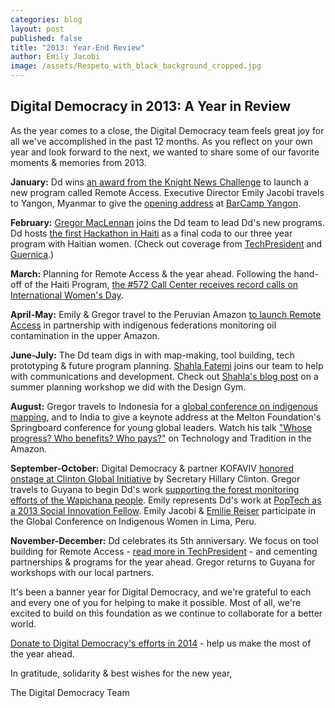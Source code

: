 ```yaml
---
categories: blog
layout: post
published: false
title: "2013: Year-End Review"
author: Emily Jacobi
image: /assets/Respeto_with_black_background_cropped.jpg
---
```


## Digital Democracy in 2013: A Year in Review

As the year comes to a close, the Digital Democracy team feels great joy for all we've accomplished in the past 12 months. As you reflect on your own year and look forward to the next, we wanted to share some of our favorite moments & memories from 2013.

**January:** Dd wins [an award from the Knight News Challenge](http://www.digital-democracy.org/blog/digital-democracy-selected-as-winner-of-the-knight-news-mobile-challenge/) to launch a new program called Remote Access. Executive Director Emily Jacobi travels to Yangon, Myanmar to give the [opening address](http://www.youtube.com/watch?v=3mOkTtVT7CM) at [BarCamp Yangon](https://www.facebook.com/barcampyangon).

**February:** [Gregor MacLennan](http://twitter.com/gmaclennan) joins the Dd team to lead Dd's new programs. Dd hosts [the first Hackathon in Haiti](http://www.digital-democracy.org/blog/reflections-from-haitihack-sparking-a-local-movement/) as a final coda to our three year program with Haitian women. (Check out coverage from [TechPresident](http://techpresident.com/news/wegov/23477/techies-gather-port-au-prince-haitis-first-hackathon) and [Guernica](http://www.guernicamag.com/daily/emily-jacobi-hacking-for-haiti/).)

**March:** Planning for Remote Access & the year ahead. Following the hand-off of the Haiti Program, [the #572 Call Center receives record calls on International Women's Day](http://www.digital-democracy.org/blog/expanding-access-to-haitis-gender-based-violence-call-center/).

**April-May:** Emily & Gregor travel to the Peruvian Amazon [to launch Remote Access](http://www.digital-democracy.org/blog/update-on-remote-access/) in partnership with indigenous federations monitoring oil contamination in the upper Amazon.

**June-July:** The Dd team digs in with map-making, tool building, tech prototyping & future program planning. [Shahla Fatemi](https://twitter.com/sFate) joins our team to help with communications and development. Check out [Shahla's blog post](http://pinyoning.blogspot.com/2013/09/DigitalDemocracy.DesignGym.html) on a summer planning workshop we did with the Design Gym.

**August:** Gregor travels to Indonesia for a [global conference on indigenous mapping](http://www.digital-democracy.org/blog/participatory-mapping-for-indigenous-rights/), and to India to give a keynote address at the Melton Foundation's Springboard conference for young global leaders. Watch his talk ["Whose progress? Who benefits? Who pays?"](http://www.youtube.com/watch?v=X6elG7Oa-sM&t=1m30s) on Technology and Tradition in the Amazon.

**September-October:** Digital Democracy & partner KOFAVIV [honored onstage at Clinton Global Initiative](http://www.digital-democracy.org/blog/haiti-commitment-featured-at-clinton-global-initiative/) by Secretary Hillary Clinton. Gregor travels to Guyana to begin Dd's work [supporting the forest monitoring efforts of the Wapichana people](http://www.digital-democracy.org/ourwork/guyana/). Emily represents Dd's work at [PopTech as a 2013 Social Innovation Fellow](https://www.poptech.org/popcasts/emily_jacobi_digitizing_democracy). Emily Jacobi & [Emilie Reiser](https://twitter.com/emreiser) participate in the Global Conference on Indigenous Women in Lima, Peru.

**November-December:** Dd celebrates its 5th anniversary. We focus on tool building for  Remote Access - [read more in TechPresident](http://techpresident.com/news/wegov/24523/raspberry-pi-tackles-great-firewall-and-peruvian-amazon) - and cementing partnerships & programs for the year ahead. Gregor returns to Guyana for workshops with our local partners.

It's been a banner year for Digital Democracy, and we're grateful to each and every one of you for helping to make it possible. Most of all, we're excited to build on this foundation as we continue to collaborate for a better world.

[Donate to Digital Democracy's efforts in 2014](http://digital-democracy.org/donate) - help us make the most of the year ahead.

In gratitude, solidarity & best wishes for the new year,

The Digital Democracy Team